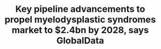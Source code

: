 ---
title: "Key pipeline advancements to propel myelodysplastic syndromes market to $2.4bn by 2028, says GlobalData"
image: "images/writing/post-55.jpg"
link: "https://www.globaldata.com/key-pipeline-advancements-to-propel-myelodysplastic-syndromes-market-to-2-4bn-by-2028-says-globaldata/"
categories: ['Press Release', 'Expert Commentary', 'Hematology']
draft: false
---